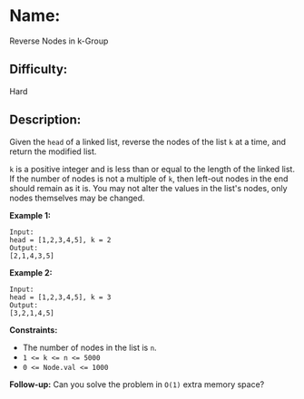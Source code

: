 # Name: 
Reverse Nodes in k-Group

## Difficulty: 
Hard

## Description: 
Given the `head` of a linked list, reverse the nodes of the list `k` at a time, and return the modified list.

`k` is a positive integer and is less than or equal to the length of the linked list. If the number of nodes is not a multiple of `k`, then left-out nodes in the end should remain as it is. You may not alter the values in the list's nodes, only nodes themselves may be changed.

**Example 1:**

```
Input:
head = [1,2,3,4,5], k = 2
Output:
[2,1,4,3,5]
```

**Example 2:**

```
Input:
head = [1,2,3,4,5], k = 3
Output:
[3,2,1,4,5]
```

**Constraints:**
- The number of nodes in the list is `n`.
- `1 <= k <= n <= 5000`
- `0 <= Node.val <= 1000`

**Follow-up:** Can you solve the problem in `O(1)` extra memory space?